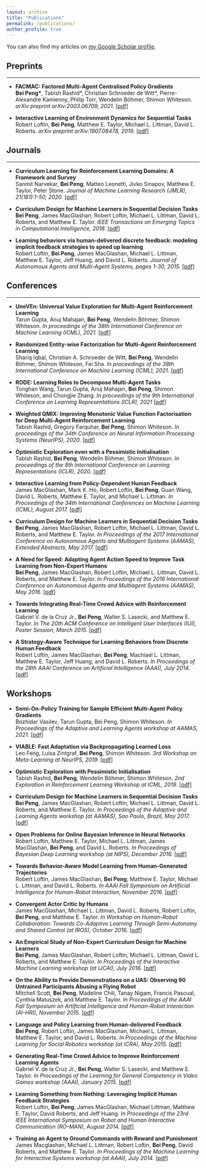 ```yaml
---
layout: archive
title: "Publications"
permalink: /publications/
author_profile: true
---
```


You can also find my articles on [my Google Scholar profile](https://scholar.google.com/citations?user=I1r7hQcAAAAJ&hl=en).

## Preprints
***
- <b>FACMAC: Factored Multi-Agent Centralised Policy Gradients</b> <br>
<b>Bei Peng*</b>, Tabish Rashid*, Christian Schroeder de Witt*, Pierre-Alexandre Kamienny, Philip Torr, Wendelin Böhmer, Shimon Whiteson. <i>arXiv preprint arXiv:2003.06709, 2021. </i>[[pdf]](https://arxiv.org/pdf/2003.06709.pdf)

- <b>Interactive Learning of Environment Dynamics for Sequential Tasks</b> <br>
Robert Loftin, <b>Bei Peng</b>, Matthew E. Taylor, Michael L. Littman, David L. Roberts. <i>arXiv preprint arXiv:1907.08478, 2019. </i>[[pdf]](https://arxiv.org/pdf/1907.08478.pdf)


## Journals
***
- <b>Curriculum Learning for Reinforcement Learning Domains: A Framework and Survey</b> <br>
Sanmit Narvekar, <b>Bei Peng</b>, Matteo Leonetti, Jivko Sinapov, Matthew E. Taylor, Peter Stone. <i>Journal of Machine Learning Research (JMLR), 21(181):1-50, 2020. </i>[[pdf]](https://jmlr.org/papers/volume21/20-212/20-212.pdf)

- <b>Curriculum Design for Machine Learners in Sequential Decision Tasks</b> <br>
<b>Bei Peng</b>, James MacGlashan, Robert Loftin, Michael L. Littman, David L. Roberts, and Matthew E. Taylor. <i>IEEE Transactions on Emerging Topics in Computational Intelligence, 2018. </i>[[pdf]](http://beipeng.github.io/files/2018ieee-tetci-peng.pdf)

- <b>Learning behaviors via human-delivered discrete feedback: modeling implicit feedback strategies to speed up learning</b> <br>
Robert Loftin, <b>Bei Peng</b>, James MacGlashan, Michael L. Littman, Matthew E. Taylor, Jeff Huang, and David L. Roberts. <i>Journal of Autonomous Agents and Multi-Agent Systems, pages 1-30, 2015. </i>[[pdf]](http://beipeng.github.io/files/2015aamas-loftin.pdf)


## Conferences
***
- <b>UneVEn: Universal Value Exploration for Multi-Agent Reinforcement Learning</b> <br>
Tarun Gupta, Anuj Mahajan, <b>Bei Peng</b>, Wendelin Böhmer, Shimon Whiteson. <i>In proceedings of the 38th International Conference on Machine Learning (ICML), 2021. </i>[[pdf]](https://arxiv.org/abs/2010.02974)

- <b>Randomized Entity-wise Factorization for Multi-Agent Reinforcement Learning</b> <br>
Shariq Iqbal, Christian A. Schroeder de Witt, <b>Bei Peng</b>, Wendelin Böhmer, Shimon Whiteson, Fei Sha. <i>In proceedings of the 38th International Conference on Machine Learning (ICML), 2021. </i>[[pdf]](https://arxiv.org/abs/2006.04222)

- <b>RODE: Learning Roles to Decompose Multi-Agent Tasks</b> <br>
Tonghan Wang, Tarun Gupta, Anuj Mahajan, <b>Bei Peng</b>, Shimon Whiteson, and Chongjie Zhang. <i>In proceedings of the 9th International Conference on Learning Representations (ICLR), 2021 </i>[[pdf]](https://arxiv.org/abs/2010.01523)

- <b>Weighted QMIX: Improving Monotonic Value Function Factorisation for Deep Multi-Agent Reinforcement Learning</b> <br>
Tabish Rashid, Gregory Farquhar, <b>Bei Peng</b>, Shimon Whiteson. <i>In proceedings of the 34th Conference on Neural Information Processing Systems (NeurIPS), 2020. </i>[[pdf]](https://arxiv.org/abs/2006.10800)

- <b>Optimistic Exploration even with a Pessimistic Initialisation</b> <br>
Tabish Rashid, <b>Bei Peng</b>, Wendelin Böhmer, Shimon Whiteson. <i>In proceedings of the 8th International Conference on Learning Representations (ICLR), 2020. </i>[[pdf]](https://arxiv.org/pdf/2002.12174.pdf)

- <b>Interactive Learning from Policy-Dependent Human Feedback</b> <br>
James MacGlashan, Mark K. Ho, Robert Loftin, <b>Bei Peng</b>, Guan Wang, David L. Roberts, Matthew E. Taylor, and Michael L. Littman. <i>In Proceedings of the 34th International Conferences on Machine Learning (ICML), August 2017. </i>[[pdf]](http://beipeng.github.io/files/2018ieee-tetci-peng.pdf)

- <b>Curriculum Design for Machine Learners in Sequential Decision Tasks</b> <br>
<b>Bei Peng</b>, James MacGlashan, Robert Loftin, Michael L. Littman, David L. Roberts, and Matthew E. Taylor. <i>In Proceedings of the 2017 International Conference on Autonomous Agents and Multiagent Systems (AAMAS), Extended Abstracts, May 2017.  </i>[[pdf]](http://beipeng.github.io/files/2017aamas-peng.pdf)

- <b>A Need for Speed: Adapting Agent Action Speed to Improve Task Learning from Non-Expert Humans</b> <br>
<b>Bei Peng</b>, James MacGlashan, Robert Loftin, Michael L. Littman, David L. Roberts, and Matthew E. Taylor. <i>In Proceedings of the 2016 International Conference on Autonomous Agents and Multiagent Systems (AAMAS), May 2016. </i>[[pdf]](http://beipeng.github.io/files/2016aamas-peng.pdf)

- <b>Towards Integrating Real-Time Crowd Advice with Reinforcement Learning</b> <br>
Gabriel V. de la Cruz Jr., <b>Bei Peng</b>, Walter S. Lasecki, and Matthew E. Taylor. <i>In The 20th ACM Conference on Intelligent User Interfaces (IUI), Poster Session, March 2015. </i>[[pdf]](http://beipeng.github.io/files/2015iui-delacruz.pdf)

- <b>A Strategy-Aware Technique for Learning Behaviors from Discrete Human Feedback</b> <br>
Robert Loftin, James MacGlashan, <b>Bei Peng</b>, Machiael L. Littman, Matthew E. Taylor, Jeff Huang, and David L. Roberts. <i>In Proceedings of the 28th AAAI Conference on Artificial Intelligence (AAAI), July 2014. </i>[[pdf]](http://beipeng.github.io/files/2014aaai-loftin.pdf)


## Workshops
- <b>Semi-On-Policy Training for Sample Efficient Multi-Agent Policy Gradients</b> <br>
Bozhidar Vasilev, Tarun Gupta, Bei Peng, Shimon Whiteson. <i>In Proceedings of the Adaptive and Learning Agents workshop at AAMAS, 2021. </i>[[pdf]](https://arxiv.org/abs/2104.13446)

- <b>VIABLE: Fast Adaptation via Backpropagating Learned Loss</b> <br>
Leo Feng, Luisa Zintgraf, <b>Bei Peng</b>, Shimon Whiteson. <i>3rd Workshop on Meta-Learning at NeurIPS, 2019. </i>[[pdf]](https://arxiv.org/pdf/1911.13159.pdf)

- <b>Optimistic Exploration with Pessimistic Initialisation</b> <br>
Tabish Rashid, <b>Bei Peng</b>, Wendelin Böhmer, Shimon Whiteson. <i>2nd Exploration in Reinforcement Learning Workshop at ICML, 2019. </i>[[pdf]](https://drive.google.com/file/d/1OYw8KO5szojLQalr_xohibxR7_axKxqi/view)

- <b>Curriculum Design for Machine Learners in Sequential Decision Tasks</b> <br>
<b>Bei Peng</b>, James MacGlashan, Robert Loftin, Michael L. Littman, David L. Roberts, and Matthew E. Taylor. <i>In Proceedings of the Adaptive and Learning Agents workshop (at AAMAS), Sao Paulo, Brazil, May 2017. </i>[[pdf]](http://beipeng.github.io/files/2017ala-peng.pdf)

- <b>Open Problems for Online Bayesian Inference in Neural Networks</b> <br>
Robert Loftin, Matthew E. Taylor, Michael L. Littman, James MacGlashan, <b>Bei Peng</b>, and David L. Roberts. <i>In Proceedings of Bayesian Deep Learning workshop (at NIPS), December 2016. </i>[[pdf]](http://beipeng.github.io/files/2016nips-bayesdl-loftin.pdf)

- <b>Towards Behavior-Aware Model Learning from Human-Generated Trajectories</b> <br>
Robert Loftin, James MacGlashan, <b>Bei Peng</b>, Matthew E. Taylor, Michael L. Littman, and David L. Roberts. <i>In AAAI Fall Symposium on Artificial Intelligence for Human-Robot Interaction, November 2016. </i>[[pdf]](http://beipeng.github.io/files/2016aaai-ai-hri-loftin.pdf)

- <b>Convergent Actor Critic by Humans</b> <br>
James MacGlashan, Michael L. Littman, David L. Roberts, Robert Loftin, <b>Bei Peng</b>, and Matthew E. Taylor. <i>In Workshop on Human-Robot Collaboration: Towards Co-Adaptive Learning Through Semi-Autonomy and Shared Control (at IROS), October 2016. </i>[[pdf]](http://beipeng.github.io/files/2016iros-hrc-macglashan.pdf)

- <b>An Empirical Study of Non-Expert Curriculum Design for Machine Learners</b> <br>
<b>Bei Peng</b>, James MacGlashan, Robert Loftin, Michael L. Littman, David L. Roberts, and Matthew E. Taylor. <i>In Proceedings of the Interactive Machine Learning workshop (at IJCAI), July 2016. </i>[[pdf]](http://beipeng.github.io/files/2016iml-peng.pdf)

- <b>On the Ability to Provide Demonstrations on a UAS: Observing 90 Untrained Participants Abusing a Flying Robot</b> <br>
Mitchell Scott, <b>Bei Peng</b>, Madeline Chili, Tanay Nigam, Francis Pascual, Cynthia Matuszek, and Matthew E. Taylor. <i>In Proceedings of the AAAI Fall Symposium on Artificial Intelligence and Human-Robot Interaction (AI-HRI), November 2015. </i>[[pdf]](http://beipeng.github.io/files/2015ai_hri-scott.pdf)

- <b>Language and Policy Learning from Human-delivered Feedback</b> <br>
<b>Bei Peng</b>, Robert Loftin, James MacGlashan, Michael L. Littman, Matthew E. Taylor, and David L. Roberts. <i>In Proceedings of the Machine Learning for Social Robotics workshop (at ICRA), May 2015. </i>[[pdf]](http://beipeng.github.io/files/2015icra-peng.pdf)

- <b>Generating Real-Time Crowd Advice to Improve Reinforcement Learning Agents</b> <br>
Gabriel V. de la Cruz Jr., <b>Bei Peng</b>, Walter S. Lasecki, and Matthew E. Taylor. <i>In Proceedings of the Learning for General Competency in Video Games workshop (AAAI), January 2015. </i>[[pdf]](http://beipeng.github.io/files/2015aaai-delacruz.pdf)

- <b>Learning Something from Nothing: Leveraging Implicit Human Feedback Strategies</b> <br>
Robert Loftin, <b>Bei Peng</b>, James MacGlashan, Michael Littman, Matthew E. Taylor, David Roberts, and Jeff Huang. <i>In Proceedings of the 23rd IEEE International Symposium on Robot and Human Interactive Communication (RO-MAN), August 2014. </i>[[pdf]](http://beipeng.github.io/files/2014roman-loftin.pdf)

- <b>Training an Agent to Ground Commands with Reward and Punishment</b> <br>
James Macglashan, Michael L. Littman, Robert Loftin, <b>Bei Peng</b>, David Roberts, and Matthew E. Taylor. <i>In Proceedings of the Machine Learning for Interactive Systems workshop (at AAAI), July 2014. </i>[[pdf]](http://beipeng.github.io/files/2014mlis-james.pdf)
